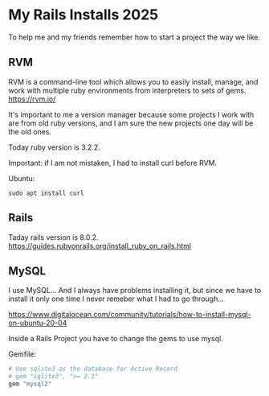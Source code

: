 # My Rails Installs 2025
To help me and my friends remember how to start a project the way we like.

## RVM
RVM is a command-line tool which allows you to easily install, manage, and work with multiple ruby environments from interpreters to sets of gems.
https://rvm.io/

It's important to me a version manager because some projects I work with are from old ruby versions, and I am sure the new projects one day will be the old ones.

Today ruby version is 3.2.2.

Important: if I am not mistaken, I had to install curl before RVM.

Ubuntu:
```
sudo apt install curl
```

## Rails
Taday rails version is 8.0.2.
https://guides.rubyonrails.org/install_ruby_on_rails.html

## MySQL
I use MySQL... And I always have problems installing it, but since we have to install it only one time I never remeber what I had to go through...

https://www.digitalocean.com/community/tutorials/how-to-install-mysql-on-ubuntu-20-04

Inside a Rails Project you have to change the gems to use mysql.

Gemfile:
```ruby
# Use sqlite3 as the database for Active Record
# gem "sqlite3", ">= 2.1"
gem "mysql2"
```
